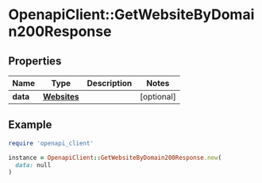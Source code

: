 # OpenapiClient::GetWebsiteByDomain200Response

## Properties

| Name | Type | Description | Notes |
| ---- | ---- | ----------- | ----- |
| **data** | [**Websites**](Websites.md) |  | [optional] |

## Example

```ruby
require 'openapi_client'

instance = OpenapiClient::GetWebsiteByDomain200Response.new(
  data: null
)
```

